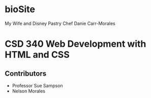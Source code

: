 # bioSite
My Wife and Disney Pastry Chef Danie Carr-Morales

# CSD 340 Web Development with HTML and CSS
## Contributors
- Professor Sue Sampson
- Nelson Morales
